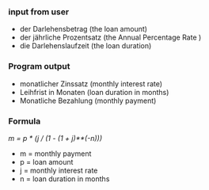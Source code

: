 ### input from user
* der Darlehensbetrag (the loan amount)
* der jährliche Prozentsatz (the Annual Percentage Rate )
* die Darlehenslaufzeit (the loan duration)

### Program output
* monatlicher Zinssatz (monthly interest rate)
* Leihfrist in Monaten (loan duration in months)
* Monatliche Bezahlung (monthly payment)

### Formula

*m = p * (j / (1 - (1 + j)**(-n)))*

* m = monthly payment
* p = loan amount
* j = monthly interest rate
* n = loan duration in months